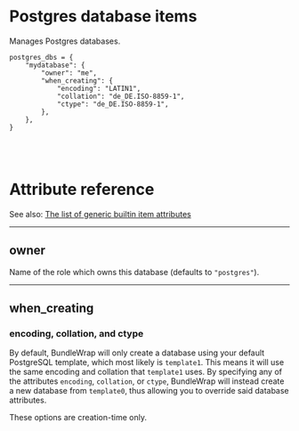 # Postgres database items

Manages Postgres databases.

    postgres_dbs = {
        "mydatabase": {
            "owner": "me",
            "when_creating": {
                "encoding": "LATIN1",
                "collation": "de_DE.ISO-8859-1",
                "ctype": "de_DE.ISO-8859-1",
            },
        },
    }

<br><br>

# Attribute reference

See also: [The list of generic builtin item attributes](../repo/items.py.md#builtin-item-attributes)

<hr>

## owner

Name of the role which owns this database (defaults to `"postgres"`).

<hr>

## when\_creating

### encoding, collation, and ctype

By default, BundleWrap will only create a database using your default PostgreSQL template, which most likely is `template1`. This means it will use the same encoding and collation that `template1` uses. By specifying any of the attributes `encoding`, `collation`, or `ctype`, BundleWrap will instead create a new database from `template0`, thus allowing you to override said database attributes.

These options are creation-time only.
